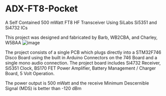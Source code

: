 # ADX-FT8-Pocket
A Self Contained 500 mWatt FT8 HF Transceiver Using SiLabs Si5351 and Si4732 ICs

This project was designed and fabricated by Barb, WB2CBA, and Charley, W5BAA 
![image](https://user-images.githubusercontent.com/1590750/224423695-0d382786-d8b4-4ef3-8691-022ab7035e46.png)

The project consists of a single PCB which plugs directly into a STM32F746 Disco Board using the built in Arduino Connectors on the 746 Board and a single mono audio connection. The project board includes  Si4732 Receiver, Si5351 Clock,  BS170 FET Power Amplifier, Battery Management / Charger Board, 5 Volt Operation.

The power output is 500 mWatt and the receive Minimum Descernible Signal (MDS) is better than -120 dBm




